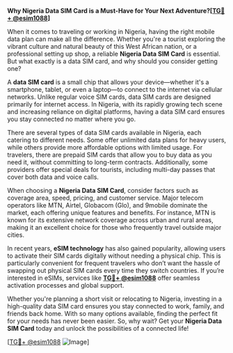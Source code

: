 **Why Nigeria Data SIM Card is a Must-Have for Your Next Adventure?[[TG💪+ @esim1088](https://t.me/s/esim1088)]**

When it comes to traveling or working in Nigeria, having the right mobile data plan can make all the difference. Whether you're a tourist exploring the vibrant culture and natural beauty of this West African nation, or a professional setting up shop, a reliable **Nigeria Data SIM Card** is essential. But what exactly is a data SIM card, and why should you consider getting one?

A **data SIM card** is a small chip that allows your device—whether it's a smartphone, tablet, or even a laptop—to connect to the internet via cellular networks. Unlike regular voice SIM cards, data SIM cards are designed primarily for internet access. In Nigeria, with its rapidly growing tech scene and increasing reliance on digital platforms, having a data SIM card ensures you stay connected no matter where you go.

There are several types of data SIM cards available in Nigeria, each catering to different needs. Some offer unlimited data plans for heavy users, while others provide more affordable options with limited usage. For travelers, there are prepaid SIM cards that allow you to buy data as you need it, without committing to long-term contracts. Additionally, some providers offer special deals for tourists, including multi-day passes that cover both data and voice calls.

When choosing a **Nigeria Data SIM Card**, consider factors such as coverage area, speed, pricing, and customer service. Major telecom operators like MTN, Airtel, Globacom (Glo), and 9mobile dominate the market, each offering unique features and benefits. For instance, MTN is known for its extensive network coverage across urban and rural areas, making it an excellent choice for those who frequently travel outside major cities.

In recent years, **eSIM technology** has also gained popularity, allowing users to activate their SIM cards digitally without needing a physical chip. This is particularly convenient for frequent travelers who don’t want the hassle of swapping out physical SIM cards every time they switch countries. If you’re interested in eSIMs, services like **[TG💪+ @esim1088](https://t.me/s/esim1088)** offer seamless activation processes and global support.

Whether you're planning a short visit or relocating to Nigeria, investing in a high-quality data SIM card ensures you stay connected to work, family, and friends back home. With so many options available, finding the perfect fit for your needs has never been easier. So, why wait? Get your **Nigeria Data SIM Card** today and unlock the possibilities of a connected life!

[[TG💪+ @esim1088](https://t.me/s/esim1088) ![Image](https://i.postimg.cc/Y0z9fWf4/image.png)]